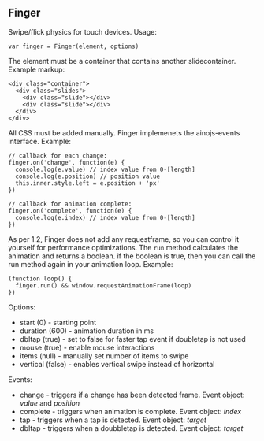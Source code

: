 Finger
------

Swipe/flick physics for touch devices. Usage:

    var finger = Finger(element, options)

The element must be a container that contains another slidecontainer. Example markup:

    <div class="container">
      <div class="slides">
        <div class="slide"></div>
        <div class="slide"></div>
      </div>
    </div>


All CSS must be added manually. Finger implemenets the ainojs-events interface. Example:
  
    // callback for each change:
    finger.on('change', function(e) {
      console.log(e.value) // index value from 0-[length]
      console.log(e.position) // position value
      this.inner.style.left = e.position + 'px'
    })

    // callback for animation complete:
    finger.on('complete', function(e) {
      console.log(e.index) // index value from 0-[length]
    })

As per 1.2, Finger does not add any requestframe, so you can control it yourself for performance optimizations.
The `run` method calculates the animation and returns a boolean. if the boolean is true, then you can call the run method again in your animation loop. Example:

    (function loop() {
      finger.run() && window.requestAnimationFrame(loop)
    })

Options:

- start (0) - starting point
- duration (600) - animation duration in ms
- dbltap (true) - set to false for faster tap event if doubletap is not used
- mouse (true) - enable mouse interactions
- items (null) - manually set number of items to swipe
- vertical (false) - enables vertical swipe instead of horizontal

Events:

- change - triggers if a change has been detected frame. Event object: *value* and *position*
- complete - triggers when animation is complete. Event object: *index*
- tap - triggers when a tap is detected. Event object: *target*
- dbltap - triggers when a doubbletap is detected. Event object: *target*